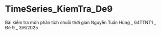 # TimeSeries_KiemTra_De9
Bài kiểm tra môn phân tích chuỗi thời gian 
Nguyễn Tuấn Hùng _ 64TTNT1 _ Đề 9 _ 3/6/2025
